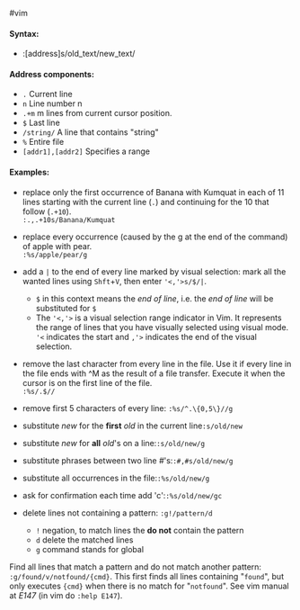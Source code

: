 #vim 
#### Syntax:  
- :\[address\]s/old_text/new_text/  
#### Address components:
- `.` Current line
- `n` Line number n
- `.+m` m lines from current cursor position.
- `$` Last line
- `/string/` A line that contains "string"
- `%` Entire file
- `[addr1],[addr2]` Specifies a range

#### Examples:
- replace only the first occurrence of Banana with Kumquat in each of 11 lines starting with the current line (`.`) and continuing for the 10 that follow (`.+10`).  
	`:.,.+10s/Banana/Kumquat`  

- replace every occurrence (caused by the g at the end of the command) of apple with pear.  
	`:%s/apple/pear/g`  
- add a `|` to the end of every line marked by visual selection: mark all the wanted lines using `Shft`+`V`, then enter `'<,'>s/$/|`.
	- `$` in this context means the *end of line*, i.e. the *end of line* will be substituted for `$`
	 - The `'<,'>` is a visual selection range indicator in Vim. It represents the range of lines that you have visually selected using visual mode. `'<` indicates the start and `,'>` indicates the end of the visual selection.

- remove the last character from every line in the file. Use it if every line in the file ends with ^M as the result of a file transfer. Execute it when the cursor is on the first line of the file.  
	`:%s/.$//`
- remove first 5 characters of every line:  `:%s/^.\{0,5\}//g`
- substitute *new* for the **first** *old* in the current line`:s/old/new`
- substitute *new* for **all** *old*'s on a line:`:s/old/new/g`
- substitute phrases between two line *#*'s:`:#,#s/old/new/g`
- substitute all occurrences in the file:`:%s/old/new/g`
- ask for confirmation each time add 'c':`:%s/old/new/gc`
- delete lines not containing a pattern: `:g!/pattern/d`
	- `!` negation, to match lines the **do not** contain the pattern
	- `d` delete the matched lines
	- `g` command stands for global

Find all lines that match a pattern and do not match another pattern:
`:g/found/v/notfound/{cmd}`. This first finds all lines containing "`found`", but only executes `{cmd}` when there is no match for "`notfound`". See vim manual at *E147* (in vim do `:help E147`).
